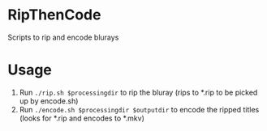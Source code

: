 # RipThenCode
Scripts to rip and encode blurays

Usage
=====
1. Run ```./rip.sh $processingdir``` to rip the bluray (rips to *.rip to be picked up by encode.sh)
2. Run ```./encode.sh $processingdir $outputdir``` to encode the ripped titles (looks for *.rip and encodes to *.mkv)

